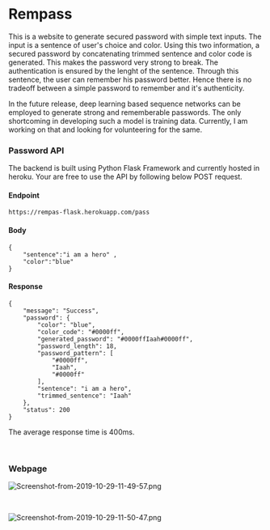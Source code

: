 # Rempass


This is a website to generate secured password with simple text inputs. The input is a sentence of user's choice and color. Using this two information, a secured password by concatenating trimmed sentence and color code is generated. This makes the password very strong to break. The authentication is ensured by the lenght of the sentence. Through this sentence, the user can remember his password better. Hence there is no tradeoff between a simple password to remember and it's authenticity. 

In the future release, deep learning based sequence networks can be employed to generate strong and rememberable passwords. The only shortcoming in developing such a model is training data. Currently, I am working on that and looking for volunteering for the same. 



### Password API


The backend is built using Python Flask Framework and currently hosted in heroku. Your are free to use the API by following below POST request. 



#### Endpoint
```
https://rempas-flask.herokuapp.com/pass
```


#### Body
```
{
	"sentence":"i am a hero" ,
	"color":"blue"
}
```

#### Response
```
{
    "message": "Success",
    "password": {
        "color": "blue",
        "color_code": "#0000ff",
        "generated_password": "#0000ffIaah#0000ff",
        "password_length": 18,
        "password_pattern": [
            "#0000ff",
            "Iaah",
            "#0000ff"
        ],
        "sentence": "i am a hero",
        "trimmed_sentence": "Iaah"
    },
    "status": 200
}
```


The average response time is 400ms.

<br>

### Webpage 

![Screenshot-from-2019-10-29-11-49-57.png](https://i.postimg.cc/kMHhxWMg/Screenshot-from-2019-10-29-11-49-57.png)



<br>


![Screenshot-from-2019-10-29-11-50-47.png](https://i.postimg.cc/gcyH0Rw7/Screenshot-from-2019-10-29-11-50-47.png)







